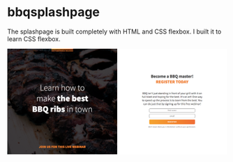 # bbqsplashpage

The splashpage is built completely with HTML and CSS flexbox. I built it to learn CSS flexbox.

![screenshot](./images/screenshot.png)
